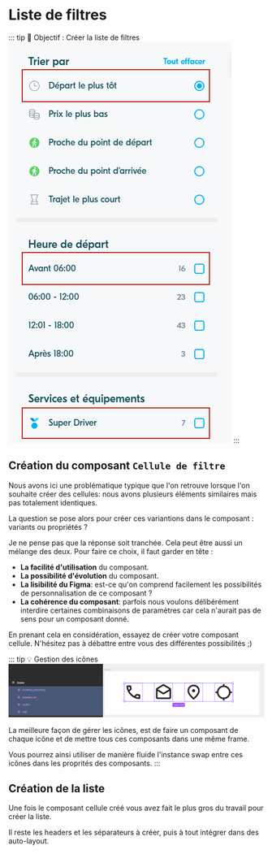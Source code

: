 # Liste de filtres

::: tip 🎯 Objectif : Créer la liste de filtres
![](../../assets/img/figma/tutorial/app/cells.png)
:::

## Création du composant `Cellule de filtre`
Nous avons ici une problématique typique que l'on retrouve lorsque l'on souhaite créer des cellules: nous avons plusieurs éléments similaires mais pas totalement identiques.

La question se pose alors pour créer ces variantions dans le composant : variants ou propriétés ?

Je ne pense pas que la réponse soit tranchée. Cela peut être aussi un mélange des deux. Pour faire ce choix, il faut garder en tête : 

- **La facilité d'utilisation** du composant.
- **La possibilité d'évolution** du composant.
- **La lisibilité du Figma**: est-ce qu'on comprend facilement les possibilités de personnalisation de ce composant ?
- **La cohérence du composant**: parfois nous voulons délibérément interdire certaines combinaisons de paramètres car cela n'aurait pas de sens pour un composant donné.

En prenant cela en considération, essayez de créer votre composant cellule. N'hésitez pas à débattre entre vous des différentes possibilités ;)

::: tip 💡 Gestion des icônes
![](../../assets/img/figma/tutorial/app/icons.png)

La meilleure façon de gérer les icônes, est de faire un composant de chaque icône et de mettre tous ces composants dans une même frame.

Vous pourrez ainsi utiliser de manière fluide l'instance swap entre ces icônes dans les proprités des composants.
:::

## Création de la liste
Une fois le composant cellule créé vous avez fait le plus gros du travail pour créer la liste.

Il reste les headers et les séparateurs à créer, puis à tout intégrer dans des auto-layout.


